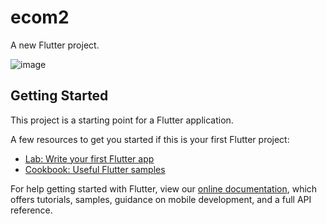 # ecom2

A new Flutter project.

![image](https://user-images.githubusercontent.com/64930024/189540410-cf37e63d-d4ce-4726-861f-04632b27af32.png)


## Getting Started

This project is a starting point for a Flutter application.

A few resources to get you started if this is your first Flutter project:

- [Lab: Write your first Flutter app](https://flutter.dev/docs/get-started/codelab)
- [Cookbook: Useful Flutter samples](https://flutter.dev/docs/cookbook)

For help getting started with Flutter, view our
[online documentation](https://flutter.dev/docs), which offers tutorials,
samples, guidance on mobile development, and a full API reference.

